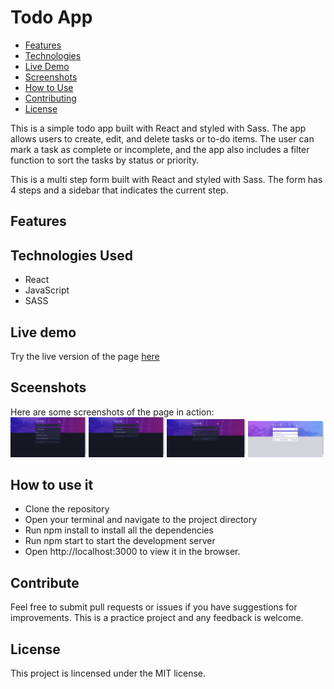 # Todo App

- [Features](#features)
- [Technologies](#technologies)
- [Live Demo](#live-demo)
- [Screenshots](#screenshots)
- [How to Use](#how-to-use)
- [Contributing](#contributing)
- [License](#license)

This is a simple todo app built with React and styled with Sass. The app allows users to create, edit, and delete tasks or to-do items. The user can mark a task as complete or incomplete, and the app also includes a filter function to sort the tasks by status or priority.



This is a multi step form built with React and styled with Sass. The form has 4 steps and a sidebar that indicates the current step.

## <a id="features">Features</a>



## <a id="technologies">Technologies Used</a>
- React
- JavaScript
- SASS

## <a id="live-demo">Live demo</a>

Try the live version of the page [here](https://todo-app-edluel.vercel.app/)

## <a id="screenshots">Sceenshots</a>

Here are some screenshots of the page in action:<br>
<img src="src/assets/screenshots/todo-app-edluel.vercel.app_.png" width="24%" height="24%">
<img src="src/assets/screenshots/todo-app-edluel.vercel.app_ (1).png" width="24%" height="24%">
<img src="src/assets/screenshots/todo-app-edluel.vercel.app_ (2).png" width="25%" height="25%">
<img src="src/assets/screenshots/todo-app-edluel.vercel.app_ (3).png" width="24%" height="24%">


## <a id="how-to-use">How to use it</a>

- Clone the repository
- Open your terminal and navigate to the project directory
- Run npm install to install all the dependencies
- Run npm start to start the development server
- Open http://localhost:3000 to view it in the browser.

## <a id="contributing">Contribute</a>

Feel free to submit pull requests or issues if you have suggestions for improvements. This is a practice project and any feedback is welcome.

## <a id="license">License</a>

This project is lincensed under the MIT license.
